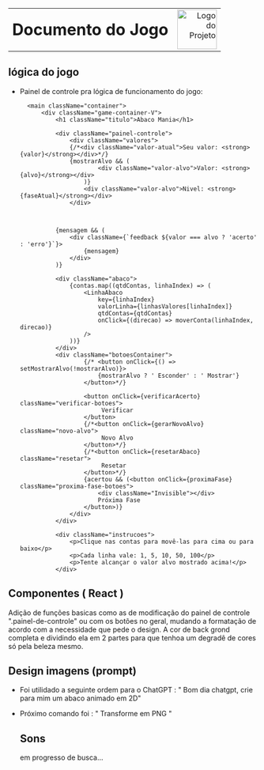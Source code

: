 <table style="width: 100%;">
  <tr>
    <td style="vertical-align: middle; padding-right: 10px;">
      <h1 style="margin: 0;">Documento do Jogo</h1>
    </td>
    <td style="vertical-align: middle; text-align: right;">
      <img src="imagens/logo.png" alt="Logo do Projeto" width="80">
    </td>
  </tr>
</table>

## lógica do jogo
- Painel de controle pra lógica de funcionamento do jogo:

        <main className="container">
            <div className="game-container-V">
                <h1 className="titulo">Abaco Mania</h1>
                
                <div className="painel-controle">
                    <div className="valores">
                    {/*<div className="valor-atual">Seu valor: <strong>{valor}</strong></div>*/}
                    {mostrarAlvo && (
                            <div className="valor-alvo">Valor: <strong>{alvo}</strong></div>
                        )}
                        <div className="valor-alvo">Nivel: <strong>{faseAtual}</strong></div>
                    </div>
                    
                    
                
                {mensagem && (
                    <div className={`feedback ${valor === alvo ? 'acerto' : 'erro'}`}>
                        {mensagem}
                    </div>
                )}
                
                <div className="abaco">
                    {contas.map((qtdContas, linhaIndex) => (
                        <LinhaAbaco 
                            key={linhaIndex}
                            valorLinha={linhasValores[linhaIndex]}
                            qtdContas={qtdContas}
                            onClick={(direcao) => moverConta(linhaIndex, direcao)}
                        />
                    ))}
                </div>
                <div className="botoesContainer">
                        {/* <button onClick={() => setMostrarAlvo(!mostrarAlvo)}>
                            {mostrarAlvo ? ' Esconder' : ' Mostrar'}
                        </button>*/}
                        
                        <button onClick={verificarAcerto} className="verificar-botoes">
                             Verificar
                        </button>
                        {/*<button onClick={gerarNovoAlvo} className="novo-alvo">
                             Novo Alvo
                        </button>*/}
                        {/*<button onClick={resetarAbaco} className="resetar">
                             Resetar
                        </button>*/}
                        {acertou && (<button onClick={proximaFase} className="proxima-fase-botoes">
                            <div className="Invisible"></div>
                            Próxima Fase
                        </button>)}
                    </div>
                </div>
                
                <div className="instrucoes">
                    <p>Clique nas contas para movê-las para cima ou para baixo</p>
                    <p>Cada linha vale: 1, 5, 10, 50, 100</p>
                    <p>Tente alcançar o valor alvo mostrado acima!</p>
                </div>


## Componentes ( React )
Adição de funções basicas como as de modificação do painel de controle ".painel-de-controle" ou com os botões no geral, mudando a formatação de acordo com a necessidade que pede
o design. A cor de back grond completa e dividindo ela em 2 partes para que tenhoa um degradê de cores só pela beleza mesmo.

## Design imagens (prompt)

- Foi utilidado a seguinte ordem para o ChatGPT : " Bom dia chatgpt, crie para mim um abaco animado em 2D"
- Próximo comando foi : " Transforme em PNG "



  ## Sons
  em progresso de busca...